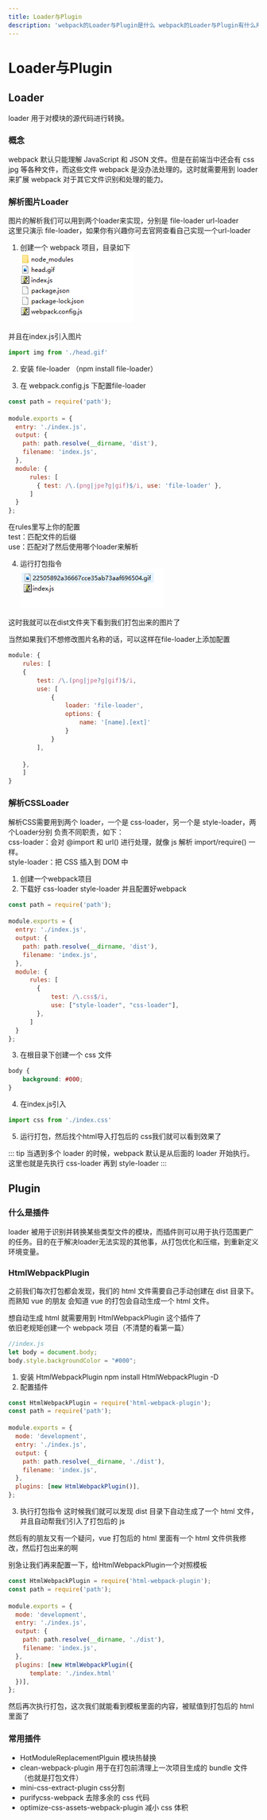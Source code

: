 ```yaml
---
title: Loader与Plugin
description: 'webpack的Loader与Plugin是什么 webpack的Loader与Plugin有什么用 Loader与Plugin'
---
```

# Loader与Plugin

## Loader
loader 用于对模块的源代码进行转换。

### 概念
webpack 默认只能理解 JavaScript 和 JSON 文件。但是在前端当中还会有 css jpg 等各种文件，而这些文件 webpack 是没办法处理的。这时就需要用到 loader 来扩展 webpack 对于其它文件识别和处理的能力。

### 解析图片Loader
图片的解析我们可以用到两个loader来实现，分别是 file-loader url-loader  
这里只演示 file-loader，如果你有兴趣你可去官网查看自己实现一个url-loader  

1. 创建一个 webpack 项目，目录如下  
![webpack](../../assets/webpack/03_01.png)

并且在index.js引入图片
```js
import img from './head.gif'
```

2. 安装 file-loader （npm install file-loader）

3. 在 webpack.config.js 下配置file-loader
```js
const path = require('path');

module.exports = {
  entry: './index.js',
  output: {
    path: path.resolve(__dirname, 'dist'),
    filename: 'index.js',
  },
  module: {
      rules: [
        { test: /\.(png|jpe?g|gif)$/i, use: 'file-loader' },
      ]
  }
};
```
在rules里写上你的配置  
test：匹配文件的后缀  
use：匹配对了然后使用哪个loader来解析  

4. 运行打包指令  
![webpack](../../assets/webpack/03_02.png)  

这时我就可以在dist文件夹下看到我们打包出来的图片了  

当然如果我们不想修改图片名称的话，可以这样在file-loader上添加配置
```js
module: {
    rules: [
    { 
        test: /\.(png|jpe?g|gif)$/i, 
        use: [
            {
                loader: 'file-loader',
                options: {
                    name: '[name].[ext]'
                }
            }
        ],
        
    },
    ]
}
```
### 解析CSSLoader
解析CSS需要用到两个 loader，一个是 css-loader，另一个是 style-loader，两个Loader分别
负责不同职责，如下：  
css-loader：会对 @import 和 url() 进行处理，就像 js 解析 import/require() 一样。  
style-loader：把 CSS 插入到 DOM 中

1. 创建一个webpack项目
2. 下载好 css-loader style-loader 并且配置好webpack
```js
const path = require('path');

module.exports = {
  entry: './index.js',
  output: {
    path: path.resolve(__dirname, 'dist'),
    filename: 'index.js',
  },
  module: {
      rules: [
        {
            test: /\.css$/i,
            use: ["style-loader", "css-loader"],
        },
      ]
  }
};
```
3. 在根目录下创建一个 css 文件
```css
body {
    background: #000;
}
```
4. 在index.js引入
```js
import css from './index.css'
```
5. 运行打包，然后找个html导入打包后的 css我们就可以看到效果了

::: tip
当遇到多个 loader 的时候，webpack 默认是从后面的 loader 开始执行。这里也就是先执行 css-loader 再到 style-loader
:::


## Plugin

### 什么是插件
loader 被用于识别并转换某些类型文件的模块，而插件则可以用于执行范围更广的任务。目的在于解决loader无法实现的其他事，从打包优化和压缩，到重新定义环境变量。  

### HtmlWebpackPlugin
之前我们每次打包都会发现，我们的 html 文件需要自己手动创建在 dist 目录下。而熟知 vue 的朋友
会知道 vue 的打包会自动生成一个 html 文件。  

想自动生成 html 就需要用到 HtmlWebpackPlugin 这个插件了  
依旧老规矩创建一个 webpack 项目（不清楚的看第一篇）
```js
//index.js
let body = document.body;
body.style.backgroundColor = "#000";
```
1. 安装 HtmlWebpackPlugin  npm install HtmlWebpackPlugin -D
2. 配置插件
```js
const HtmlWebpackPlugin = require('html-webpack-plugin');
const path = require('path');

module.exports = {
  mode: 'development',
  entry: './index.js',
  output: {
    path: path.resolve(__dirname, './dist'),
    filename: 'index.js',
  },
  plugins: [new HtmlWebpackPlugin()],
};
```
3. 执行打包指令
这时候我们就可以发现 dist 目录下自动生成了一个 html 文件，并且自动帮我们引入了打包后的 js  

然后有的朋友又有一个疑问，vue 打包后的 html 里面有一个 html 文件供我修改，然后打包出来的啊  

别急让我们再来配置一下，给HtmlWebpackPlugin一个对照模板
```js
const HtmlWebpackPlugin = require('html-webpack-plugin');
const path = require('path');

module.exports = {
  mode: 'development',
  entry: './index.js',
  output: {
    path: path.resolve(__dirname, './dist'),
    filename: 'index.js',
  },
  plugins: [new HtmlWebpackPlugin({
      template: './index.html'
  })],
};
```

然后再次执行打包，这次我们就能看到模板里面的内容，被赋值到打包后的 html 里面了

### 常用插件
* HotModuleReplacementPlguin 模块热替换
* clean-webpack-plugin 用于在打包前清理上一次项目生成的 bundle 文件（也就是打包文件）
* mini-css-extract-plugin css分割
* purifycss-webpack 去除多余的 css 代码
* optimize-css-assets-webpack-plugin 减小 css 体积